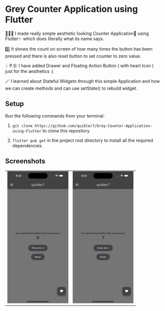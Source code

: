 
# Grey Counter Application using Flutter

👨🏻‍💻 I made really simple aesthetic looking Counter Application📱 using Flutter✨ which does literally what its name says.

0️⃣ It shows the count on screen of how many times the button has been pressed and there is also reset button to set counter to zero value. 

💡 P.S: I have added Drawer and Floating Action Button ( with heart Icon ) just for the aesthetics :)

🪄 I learned about Stateful Widgets through this simple Application and how we can create methods and can use setState() to rebuild widget. 

## Setup

Run the following commands from your terminal:

1) `git clone https://github.com/quibler7/Grey-Counter-Application-using-Flutter` to clone this repository 

2) `flutter pub get` in the project root directory to install all the required dependencies.

## Screenshots 

  <table width = "%100">
  <tbody>
  <tr>
  <td width = "%1"><img src = "https://github.com/quibler7/Grey-Counter-Application-using-Flutter/raw/main/lib/0.png" height = 426 width = 196.5 ></td>
  <td width = "%1"><img src = "https://github.com/quibler7/Grey-Counter-Application-using-Flutter/raw/main/lib/7.png" height = 426 width = 196.5 ></td>
  </tr>
  </tbody>
  </table>
